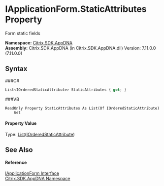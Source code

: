 # IApplicationForm.StaticAttributes Property 
 

Form static fields

**Namespace:**&nbsp;<a href="N_Citrix_SDK_AppDNA">Citrix.SDK.AppDNA</a><br />**Assembly:**&nbsp;Citrix.SDK.AppDNA (in Citrix.SDK.AppDNA.dll) Version: 7.11.0.0 (7.11.0.0)

## Syntax

###C#
```csharp
List<IOrderedStaticAttribute> StaticAttributes { get; }
```

###VB
```vbnet
ReadOnly Property StaticAttributes As List(Of IOrderedStaticAttribute)
	Get
```


#### Property Value
Type: <a href="http://msdn2.microsoft.com/en-us/library/6sh2ey19" target="_blank">List</a>(<a href="T_Citrix_SDK_AppDNA_IOrderedStaticAttribute">IOrderedStaticAttribute</a>)

## See Also


#### Reference
<a href="T_Citrix_SDK_AppDNA_IApplicationForm">IApplicationForm Interface</a><br /><a href="N_Citrix_SDK_AppDNA">Citrix.SDK.AppDNA Namespace</a><br />